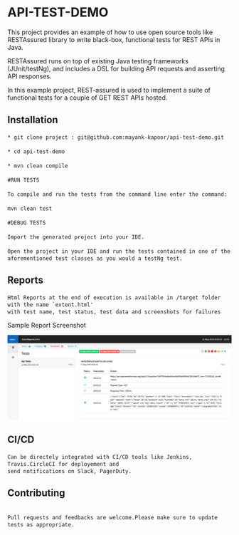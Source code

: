 # API-TEST-DEMO

This project provides an example of how to use open source tools like RESTAssured library to write black-box, functional tests for REST APIs in Java.

RESTAssured runs on top of existing Java testing frameworks (JUnit/testNg), and includes a DSL for building API requests and asserting API responses.

In this example project, REST-assured is used to implement a suite of functional tests for a couple of GET REST APIs hosted.


## Installation
 ```
* git clone project : git@github.com:mayank-kapoor/api-test-demo.git

* cd api-test-demo

* mvn clean compile

#RUN TESTS

To compile and run the tests from the command line enter the command:

mvn clean test

#DEBUG TESTS

Import the generated project into your IDE.

Open the project in your IDE and run the tests contained in one of the aforementioned test classes as you would a testNg test.

```

## Reports

```
Html Reports at the end of execution is available in /target folder with the name `extent.html'
with test name, test status, test data and screenshots for failures
```

Sample Report Screenshot

![alt text](./img/example-report/sample-report.png?raw=true "Sample Report")


## CI/CD

```
Can be directely integrated with CI/CD tools like Jenkins, Travis.CircleCI for deployement and 
send notifications on Slack, PagerDuty.

```


 

## Contributing

```

Pull requests and feedbacks are welcome.Please make sure to update tests as appropriate.

```
